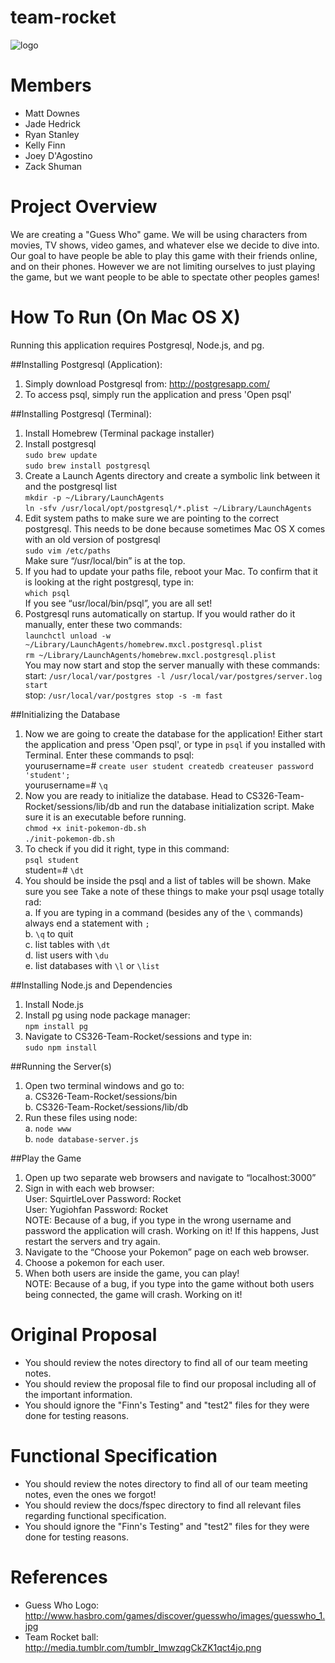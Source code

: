 team-rocket
===========

![logo](https://github.com/stanleyrya/CS326-Team-Rocket/raw/master/docs/logo.png)

Members
========
 - Matt Downes
 - Jade Hedrick
 - Ryan Stanley
 - Kelly Finn
 - Joey D'Agostino
 - Zack Shuman

# Project Overview

We are creating a "Guess Who" game. 
We will be using characters from movies, TV shows, video games, and whatever else we decide to dive into. 
Our goal to have people be able to play this game with their friends online, and on their phones. 
However we are not limiting ourselves to just playing the game, 
but we want people to be able to spectate other peoples games!

# How To Run (On Mac OS X)  

Running this application requires Postgresql, Node.js, and pg.

##Installing Postgresql (Application):
1. Simply download Postgresql from: http://postgresapp.com/
2. To access psql, simply run the application and press 'Open psql'

##Installing Postgresql (Terminal):
1. Install Homebrew (Terminal package installer)  
2. Install postgresql  
`sudo brew update`  
`sudo brew install postgresql`  
3. Create a Launch Agents directory and create a symbolic link between it and the postgresql list  
`mkdir -p ~/Library/LaunchAgents`  
`ln -sfv /usr/local/opt/postgresql/*.plist ~/Library/LaunchAgents`  
4. Edit system paths to make sure we are pointing to the correct postgresql. This needs to be done because sometimes Mac OS X comes with an old version of postgresql  
`sudo vim /etc/paths`  
 Make sure “/usr/local/bin” is at the top.  
5. If you had to update your paths file, reboot your Mac. To confirm that it is looking at the right postgresql, type in:  
`which psql`  
If you see “usr/local/bin/psql”, you are all set!  
6. Postgresql runs automatically on startup. If you would rather do it manually, enter these two commands:  
`launchctl unload -w ~/Library/LaunchAgents/homebrew.mxcl.postgresql.plist`  
`rm ~/Library/LaunchAgents/homebrew.mxcl.postgresql.plist`  
You may now start and stop the server manually with these commands:  
start: `/usr/local/var/postgres -l /usr/local/var/postgres/server.log start`  
stop: `/usr/local/var/postgres stop -s -m fast`  

##Initializing the Database
1. Now we are going to create the database for the application! Either start the application and press 'Open psql', or type in `psql` if you installed with Terminal. Enter these commands to psql:  
yourusername=# `create user student createdb createuser password 'student';`  
yourusername=# `\q`  
2. Now you are ready to initialize the database. Head to CS326-Team-Rocket/sessions/lib/db and run the database initialization script. Make sure it is an executable before running.  
`chmod +x init-pokemon-db.sh`  
`./init-pokemon-db.sh`  
3. To check if you did it right, type in this command:  
`psql student`  
student=# `\dt`  
4. You should be inside the psql and a list of tables will be shown. Make sure you see  Take a note of these things to make your psql usage totally rad:  
a. If you are typing in a command (besides any of the `\` commands) always end a statement with `;`  
b. `\q` to quit  
c. list tables with `\dt`  
d. list users with `\du`  
e. list databases with `\l` or `\list`  

##Installing Node.js and Dependencies
1. Install Node.js  
2. Install pg using node package manager:  
`npm install pg`  
3. Navigate to CS326-Team-Rocket/sessions and type in:  
`sudo npm install` 

##Running the Server(s)
1. Open two terminal windows and go to:  
a. CS326-Team-Rocket/sessions/bin  
b. CS326-Team-Rocket/sessions/lib/db  
2. Run these files using node:  
a. `node www`  
b. `node database-server.js`  

##Play the Game
1. Open up two separate web browsers and navigate to “localhost:3000”  
2. Sign in with each web browser:  
User: SquirtleLover    Password: Rocket  
User: Yugiohfan        Password: Rocket  
NOTE: Because of a bug, if you type in the wrong username and password the application will crash. Working on it! If this happens, Just restart the servers and try again.  
3. Navigate to the “Choose your Pokemon” page on each web browser.  
4. Choose a pokemon for each user.  
5. When both users are inside the game, you can play!  
NOTE: Because of a bug, if you type into the game without both users being connected, the game will crash. Working on it!  

# Original Proposal
 - You should review the notes directory to find all of our team meeting notes.
 - You should review the proposal file to find our proposal including all of the important information.
 - You should ignore the "Finn's Testing" and "test2" files for they were done for testing reasons.
 
# Functional Specification
 - You should review the notes directory to find all of our team meeting notes, even the ones we forgot!
 - You should review the docs/fspec directory to find all relevant files regarding functional specification.
 - You should ignore the "Finn's Testing" and "test2" files for they were done for testing reasons.

# References
 - Guess Who Logo: http://www.hasbro.com/games/discover/guesswho/images/guesswho_1.jpg
 - Team Rocket ball: http://media.tumblr.com/tumblr_lmwzqgCkZK1qct4jo.png 
